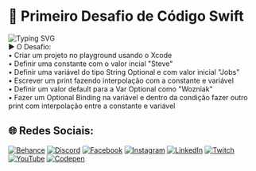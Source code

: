 # 📲 Primeiro Desafio de Código Swift

![Typing SVG](https://readme-typing-svg.herokuapp.com?font=Arial&size=21&pause=1000&color=FFF&width=640&lines=Curso+DIO+–+Introdução+ao+Desenvolvimento+iOS+com+Swift+💻;Seguem+abaixo+as+informações+do+desafio+👨🏻‍💻;Pode+ficar+à+vontade!+🫱🏼‍🫲🏼)<br>
► O Desafio:<br>
• Criar um projeto no playground usando o Xcode<br>
• Definir uma constante com o valor incial "Steve"<br>
• Definir uma variável do tipo String Optional e com valor inicial "Jobs"<br>
• Escrever um print fazendo interpolação com a constante e variável<br>
• Definir um valor default para a Var Optional como "Wozniak"<br>
• Fazer um Optional Binding na variável e dentro da condição fazer outro print com interpolação entre a constante e variável

## 🌐 Redes Sociais:
[![Behance](https://img.shields.io/badge/Behance-1769ff?logo=behance&logoColor=white)](https://www.behance.net/brnrfl) [![Discord](https://img.shields.io/badge/Discord-%237289DA.svg?logo=discord&logoColor=white)](https://discord.gg/4mEpKPx9) [![Facebook](https://img.shields.io/badge/Facebook-%231877F2.svg?logo=Facebook&logoColor=white)](https://www.facebook.com/brunors21) [![Instagram](https://img.shields.io/badge/Instagram-%23E4405F.svg?logo=Instagram&logoColor=white)](https://www.instagram.com/brunors_21/) [![LinkedIn](https://img.shields.io/badge/LinkedIn-%230077B5.svg?logo=linkedin&logoColor=white)](https://www.linkedin.com/in/brunorafaeldesouza/) [![Twitch](https://img.shields.io/badge/Twitch-%239146FF.svg?logo=Twitch&logoColor=white)](https://www.twitch.tv/brnrfl) [![YouTube](https://img.shields.io/badge/YouTube-%23FF0000.svg?logo=YouTube&logoColor=white)](https://www.youtube.com/@brnrfl21) [![Codepen](https://img.shields.io/badge/Codepen-000000?style=for-the-badge&logo=codepen&logoColor=white)](https://codepen.io/brnrfl)